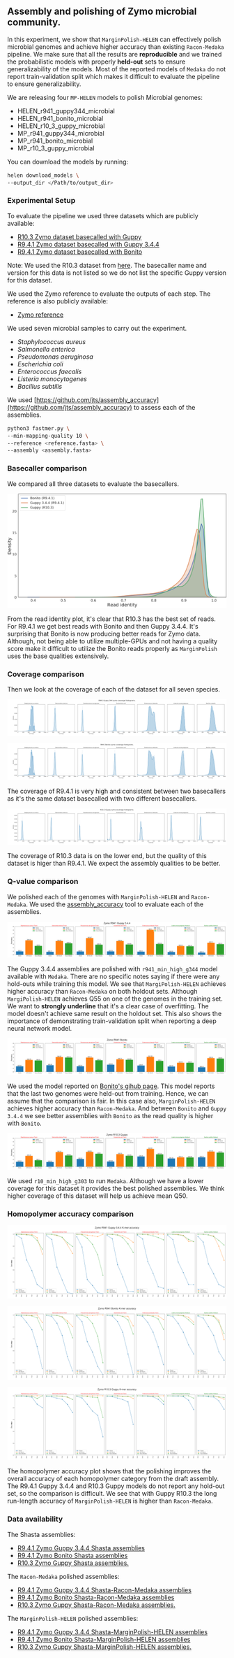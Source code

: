## Assembly and polishing of Zymo microbial community.
In this experiment, we show that `MarginPolish-HELEN` can effectively polish microbial genomes and achieve higher accuracy than existing `Racon-Medaka` pipeline. We make sure that all the results are **reproducible** and we trained the probabilistic models with properly **held-out** sets to ensure generalizability of the models. Most of the reported models of `Medaka` do not report train-validation split which makes it difficult to evaluate the pipeline to ensure generalizability.

We are releasing four `MP-HELEN` models to polish Microbial genomes:
* HELEN_r941_guppy344_microbial
* HELEN_r941_bonito_microbial
* HELEN_r10_3_guppy_microbial
* MP_r941_guppy344_microbial
* MP_r941_bonito_microbial
* MP_r10_3_guppy_microbial

You can download the models by running:
```bash
helen download_models \
--output_dir </Path/to/output_dir>
```

### Experimental Setup
To evaluate the pipeline we used three datasets which are publicly available:
* [R10.3 Zymo dataset basecalled with Guppy](https://storage.googleapis.com/kishwar-helen/polished_genomes/Zymo_experiment/Zymo_reads/R10.3_Zymo_Guppy_reads.fastq)
* [R9.4.1 Zymo dataset basecalled with Guppy 3.4.4](https://storage.googleapis.com/kishwar-helen/polished_genomes/Zymo_experiment/Zymo_reads/R941_Zymo_Guppy_344_reads.fastq)
* [R9.4.1 Zymo dataset basecalled with Bonito](https://storage.googleapis.com/kishwar-helen/polished_genomes/Zymo_experiment/Zymo_reads/R941_Zymo_Bonito_reads.fastq)

Note: We used the R10.3 dataset from [here](https://lomanlab.github.io/mockcommunity/r10.html). The basecaller name and version for this data is not listed so we do not list the specific Guppy version for this dataset.

We used the Zymo reference to evaluate the outputs of each step. The reference is also publicly available:
* [Zymo reference](https://storage.googleapis.com/kishwar-helen/polished_genomes/Zymo_experiment/Zymo_reference/Zymo_reference.fasta)

We used seven microbial samples to carry out the experiment.
* *Staphylococcus aureus*
* *Salmonella enterica*
* *Pseudomonas aeruginosa*
* *Escherichia coli*
* *Enterococcus faecalis*
* *Listeria monocytogenes*
* *Bacillus subtilis*

We used [https://github.com/jts/assembly_accuracy](https://github.com/jts/assembly_accuracy) to assess each of the assemblies.
```bash
python3 fastmer.py \
--min-mapping-quality 10 \
--reference <reference.fasta> \
--assembly <assembly.fasta>
```
### Basecaller comparison

We compared all three datasets to evaluate the basecallers.
<p align="center">
<img src="./zymo_img/Bonito_vs_Guppy_read_qual.png">
</p>

From the read identity plot, it's clear that R10.3 has the best set of reads. For R9.4.1 we get best reads with Bonito and then Guppy 3.4.4. It's surprising that Bonito is now producing better reads for Zymo data. Although, not being able to utilize multiple-GPUs and not having a quality score make it difficult to utilize the Bonito reads properly as `MarginPolish` uses the base qualities extensively.

### Coverage comparison
Then we look at the coverage of each of the dataset for all seven species.
<p align="center">
<img src="./zymo_img/Coverage_zymo_R941_Guppy344.png">
</p>
<p align="center">
<img src="./zymo_img/Coverage_zymo_R941_Bonito.png">
</p>
The coverage of R9.4.1 is very high and consistent between two basecallers as it's the same dataset basecalled with two different basecallers. <br/>
<p align="center">
<img src="./zymo_img/Coverage_zymo_R10.3_Guppy.png">
</p>
The coverage of R10.3 data is on the lower end, but the quality of this dataset is higer than R9.4.1. We expect the assembly qualities to be better.

### Q-value comparison
We polished each of the genomes with `MarginPolish-HELEN` and `Racon-Medaka`. We used the [assembly_accuracy](https://github.com/jts/assembly_accuracy) tool to evaluate each of the assemblies.
<p align="center">
<img src="./zymo_img/Qvalue_Zymo_R941_Guppy_3.4.4.png">
</p>

The Guppy 3.4.4 assemblies are polished with `r941_min_high_g344` model available with `Medaka`. There are no specific notes saying if there were any hold-outs while training this model. We see that `MargiPolish-HELEN` achieves higher accuracy than `Racon-Medaka` on both holdout sets. Although `MargiPolish-HELEN` achieves Q55 on one of the genomes in the training set. We want to **strongly underline** that it's a clear case of overfitting. The model doesn't achieve same result on the holdout set. This also shows the importance of demonstrating train-validation split when reporting a deep neural network model.

<p align="center">
<img src="./zymo_img/Qvalue_Zymo_R941_Bonito.png">
</p>

We used the model reported on [Bonito's gihub page](https://nanoporetech.box.com/shared/static/oukeesfjc6406t5po0x2hlw97lnelkyl.hdf5). This model reports that the last two genomes were held-out from training. Hence, we can assume that the comparison is fair. In this case also, `MarginPolish-HELEN` achieves higher accuracy than  `Racon-Medaka`. And between `Bonito` and `Guppy 3.4.4` we see better assemblies with `Bonito` as the read quality is higher with `Bonito`.
<p align="center">
<img src="./zymo_img/Qvalue_Zymo_R10.3_Guppy.png">
</p>

We used `r10_min_high_g303` to run `Medaka`. Although we have a lower coverage for this dataset it provides the best polished assemblies. We think higher coverage of this dataset will help us achieve mean Q50.

### Homopolymer accuracy comparison
<p align="center">
<img src="./zymo_img/Kmer_Zymo_R941_Guppy_3.4.4.png">
</p>
<p align="center">
<img src="./zymo_img/Kmer_Zymo_R941_Bonito.png">
</p>
<p align="center">
<img src="./zymo_img/Kmer_Zymo_R10.3_Guppy.png">
</p>

The homopolymer accuracy plot shows that the polishing improves the overall accuracy of each homopolymer category from the draft assembly. The R9.4.1 Guppy 3.4.4 and R10.3 Guppy models do not report any hold-out set, so the comparison is difficult. We see that with Guppy R10.3 the long run-length accuracy of `MarginPolish-HELEN` is higher than `Racon-Medaka`.

### Data availability
The Shasta assemblies:
* [R9.4.1 Zymo Guppy 3.4.4 Shasta assemblies](https://storage.googleapis.com/kishwar-helen/polished_genomes/Zymo_experiment/Shasta_assemblies/R941_Zymo_Guppy_344_Shasta_assembly.fasta)
* [R9.4.1 Zymo Bonito Shasta assemblies](https://storage.googleapis.com/kishwar-helen/polished_genomes/Zymo_experiment/Shasta_assemblies/R941_Zymo_Bonito_Shasta_assembly.fasta)
* [R10.3 Zymo Guppy Shasta assemblies.](https://storage.googleapis.com/kishwar-helen/polished_genomes/Zymo_experiment/Shasta_assemblies/R10.3_Zymo_Guppy_Shasta_assembly.fasta)

The `Racon-Medaka` polished assemblies:
* [R9.4.1 Zymo Guppy 3.4.4 Shasta-Racon-Medaka assemblies](https://storage.googleapis.com/kishwar-helen/polished_genomes/Zymo_experiment/Medaka_polished_assemblies/Zymo_R941_guppy344_shasta_racon_medaka.fasta)
* [R9.4.1 Zymo Bonito Shasta-Racon-Medaka assemblies](https://storage.googleapis.com/kishwar-helen/polished_genomes/Zymo_experiment/Medaka_polished_assemblies/Zymo_R941_bonito_shasta_racon_medaka.fasta)
* [R10.3 Zymo Guppy Shasta-Racon-Medaka assemblies.](https://storage.googleapis.com/kishwar-helen/polished_genomes/Zymo_experiment/Medaka_polished_assemblies/Zymo_R10.3_guppy303_shasta_racon_medaka.fasta)

The `MarginPolish-HELEN` polished assemblies:
* [R9.4.1 Zymo Guppy 3.4.4 Shasta-MarginPolish-HELEN assemblies](https://storage.googleapis.com/kishwar-helen/polished_genomes/Zymo_experiment/HELEN_polished_assemblies/Zymo_R941_guppy344_shasta_mp_helen.fasta)
* [R9.4.1 Zymo Bonito Shasta-MarginPolish-HELEN assemblies](https://storage.googleapis.com/kishwar-helen/polished_genomes/Zymo_experiment/HELEN_polished_assemblies/Zymo_R941_Bonito_shasta_mp_helen.fasta)
* [R10.3 Zymo Guppy Shasta-MarginPolish-HELEN assemblies.](https://storage.googleapis.com/kishwar-helen/polished_genomes/Zymo_experiment/HELEN_polished_assemblies/Zymo_R10.3_Guppy_shasta_mp_helen.fasta)
